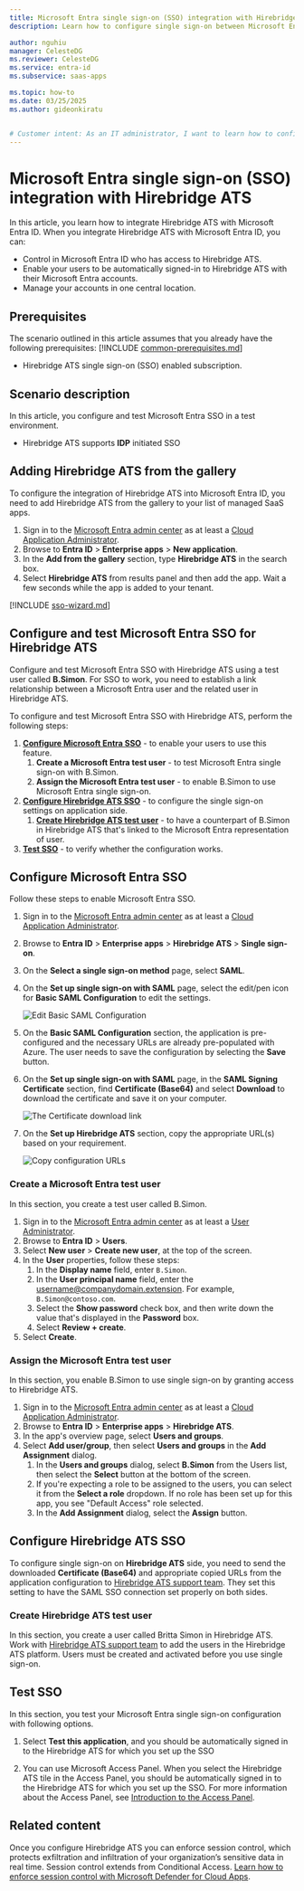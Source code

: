 ```yaml
---
title: Microsoft Entra single sign-on (SSO) integration with Hirebridge ATS
description: Learn how to configure single sign-on between Microsoft Entra ID and Hirebridge ATS.

author: nguhiu
manager: CelesteDG
ms.reviewer: CelesteDG
ms.service: entra-id
ms.subservice: saas-apps

ms.topic: how-to
ms.date: 03/25/2025
ms.author: gideonkiratu


# Customer intent: As an IT administrator, I want to learn how to configure single sign-on between Microsoft Entra ID and Hirebridge ATS so that I can control who has access to Hirebridge ATS, enable automatic sign-in with Microsoft Entra accounts, and manage my accounts in one central location.
---
```


# Microsoft Entra single sign-on (SSO) integration with Hirebridge ATS

In this article,  you learn how to integrate Hirebridge ATS with Microsoft Entra ID. When you integrate Hirebridge ATS with Microsoft Entra ID, you can:

* Control in Microsoft Entra ID who has access to Hirebridge ATS.
* Enable your users to be automatically signed-in to Hirebridge ATS with their Microsoft Entra accounts.
* Manage your accounts in one central location.

## Prerequisites

The scenario outlined in this article assumes that you already have the following prerequisites:
[!INCLUDE [common-prerequisites.md](~/identity/saas-apps/includes/common-prerequisites.md)]
* Hirebridge ATS single sign-on (SSO) enabled subscription.

## Scenario description

In this article,  you configure and test Microsoft Entra SSO in a test environment.

* Hirebridge ATS supports **IDP** initiated SSO


## Adding Hirebridge ATS from the gallery

To configure the integration of Hirebridge ATS into Microsoft Entra ID, you need to add Hirebridge ATS from the gallery to your list of managed SaaS apps.

1. Sign in to the [Microsoft Entra admin center](https://entra.microsoft.com) as at least a [Cloud Application Administrator](~/identity/role-based-access-control/permissions-reference.md#cloud-application-administrator).
1. Browse to **Entra ID** > **Enterprise apps** > **New application**.
1. In the **Add from the gallery** section, type **Hirebridge ATS** in the search box.
1. Select **Hirebridge ATS** from results panel and then add the app. Wait a few seconds while the app is added to your tenant.

 [!INCLUDE [sso-wizard.md](~/identity/saas-apps/includes/sso-wizard.md)]


<a name='configure-and-test-azure-ad-sso-for-hirebridge-ats'></a>

## Configure and test Microsoft Entra SSO for Hirebridge ATS

Configure and test Microsoft Entra SSO with Hirebridge ATS using a test user called **B.Simon**. For SSO to work, you need to establish a link relationship between a Microsoft Entra user and the related user in Hirebridge ATS.

To configure and test Microsoft Entra SSO with Hirebridge ATS, perform the following steps:

1. **[Configure Microsoft Entra SSO](#configure-azure-ad-sso)** - to enable your users to use this feature.
    1. **Create a Microsoft Entra test user** - to test Microsoft Entra single sign-on with B.Simon.
    1. **Assign the Microsoft Entra test user** - to enable B.Simon to use Microsoft Entra single sign-on.
1. **[Configure Hirebridge ATS SSO](#configure-hirebridge-ats-sso)** - to configure the single sign-on settings on application side.
    1. **[Create Hirebridge ATS test user](#create-hirebridge-ats-test-user)** - to have a counterpart of B.Simon in Hirebridge ATS that's linked to the Microsoft Entra representation of user.
1. **[Test SSO](#test-sso)** - to verify whether the configuration works.

<a name='configure-azure-ad-sso'></a>

## Configure Microsoft Entra SSO

Follow these steps to enable Microsoft Entra SSO.

1. Sign in to the [Microsoft Entra admin center](https://entra.microsoft.com) as at least a [Cloud Application Administrator](~/identity/role-based-access-control/permissions-reference.md#cloud-application-administrator).
1. Browse to **Entra ID** > **Enterprise apps** > **Hirebridge ATS** > **Single sign-on**.
1. On the **Select a single sign-on method** page, select **SAML**.
1. On the **Set up single sign-on with SAML** page, select the edit/pen icon for **Basic SAML Configuration** to edit the settings.

   ![Edit Basic SAML Configuration](common/edit-urls.png)

1. On the **Basic SAML Configuration** section, the application is pre-configured and the necessary URLs are already pre-populated with Azure. The user needs to save the configuration by selecting the **Save** button.


1. On the **Set up single sign-on with SAML** page, in the **SAML Signing Certificate** section,  find **Certificate (Base64)** and select **Download** to download the certificate and save it on your computer.

	![The Certificate download link](common/certificatebase64.png)

1. On the **Set up Hirebridge ATS** section, copy the appropriate URL(s) based on your requirement.

	![Copy configuration URLs](common/copy-configuration-urls.png)
<a name='create-an-azure-ad-test-user'></a>

### Create a Microsoft Entra test user

In this section, you create a test user called B.Simon.

1. Sign in to the [Microsoft Entra admin center](https://entra.microsoft.com) as at least a [User Administrator](~/identity/role-based-access-control/permissions-reference.md#user-administrator).
1. Browse to **Entra ID** > **Users**.
1. Select **New user** > **Create new user**, at the top of the screen.
1. In the **User** properties, follow these steps:
   1. In the **Display name** field, enter `B.Simon`.  
   1. In the **User principal name** field, enter the username@companydomain.extension. For example, `B.Simon@contoso.com`.
   1. Select the **Show password** check box, and then write down the value that's displayed in the **Password** box.
   1. Select **Review + create**.
1. Select **Create**.

<a name='assign-the-azure-ad-test-user'></a>

### Assign the Microsoft Entra test user

In this section, you enable B.Simon to use single sign-on by granting access to Hirebridge ATS.

1. Sign in to the [Microsoft Entra admin center](https://entra.microsoft.com) as at least a [Cloud Application Administrator](~/identity/role-based-access-control/permissions-reference.md#cloud-application-administrator).
1. Browse to **Entra ID** > **Enterprise apps** > **Hirebridge ATS**.
1. In the app's overview page, select **Users and groups**.
1. Select **Add user/group**, then select **Users and groups** in the **Add Assignment** dialog.
   1. In the **Users and groups** dialog, select **B.Simon** from the Users list, then select the **Select** button at the bottom of the screen.
   1. If you're expecting a role to be assigned to the users, you can select it from the **Select a role** dropdown. If no role has been set up for this app, you see "Default Access" role selected.
   1. In the **Add Assignment** dialog, select the **Assign** button.

## Configure Hirebridge ATS SSO

To configure single sign-on on **Hirebridge ATS** side, you need to send the downloaded **Certificate (Base64)** and appropriate copied URLs from the application configuration to [Hirebridge ATS support team](mailto:support@hirebridge.com). They set this setting to have the SAML SSO connection set properly on both sides.

### Create Hirebridge ATS test user

In this section, you create a user called Britta Simon in Hirebridge ATS. Work with [Hirebridge ATS support team](mailto:support@hirebridge.com) to add the users in the Hirebridge ATS platform. Users must be created and activated before you use single sign-on.

## Test SSO 

In this section, you test your Microsoft Entra single sign-on configuration with following options.

1. Select **Test this application**, and you should be automatically signed in to the Hirebridge ATS for which you set up the SSO

1. You can use Microsoft Access Panel. When you select the Hirebridge ATS tile in the Access Panel, you should be automatically signed in to the Hirebridge ATS for which you set up the SSO. For more information about the Access Panel, see [Introduction to the Access Panel](https://support.microsoft.com/account-billing/sign-in-and-start-apps-from-the-my-apps-portal-2f3b1bae-0e5a-4a86-a33e-876fbd2a4510).

## Related content

Once you configure Hirebridge ATS you can enforce session control, which protects exfiltration and infiltration of your organization’s sensitive data in real time. Session control extends from Conditional Access. [Learn how to enforce session control with Microsoft Defender for Cloud Apps](/cloud-app-security/proxy-deployment-any-app).
